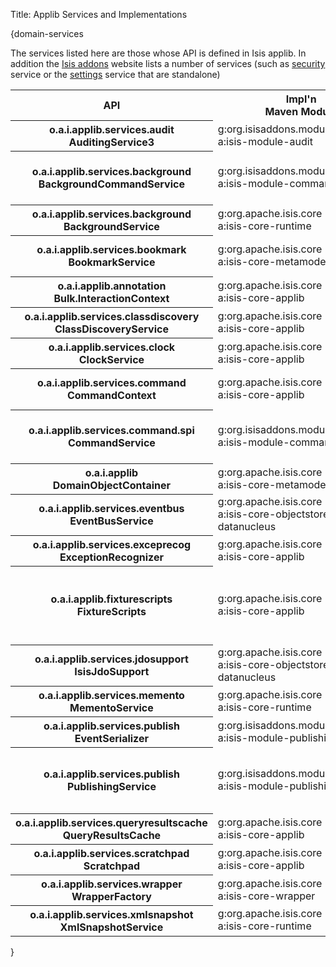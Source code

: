 Title: Applib Services and Implementations

{domain-services

The services listed here are those whose API is defined in Isis applib.  In addition the [Isis addons](http://www.isisaddons.org) website lists a number of services (such as [security](http://github.com/isisaddons/isis-module-security) service or the [settings](http://github.com/isisaddons/isis-module-settings) service that are standalone)

<table  class="table table-striped table-bordered table-condensed">
<tr class="heading">
    <th class="heading">API</th>
    <th class="heading">Impl'n<br/>Maven Module</th>
    <th class="heading">Impl'n<br/>Class(es)</th>
    <th class="heading">@DomainService?</th>
    <th class="heading">Notes</th>
</tr>
<tr>
    <th class="heading">o.a.i.applib.services.audit<br/>AuditingService3</th>
    <td>g:org.isisaddons.module.audit<br/>a:isis-module-audit</td>
    <td>AuditingService</td>
    <td>Yes; auto-registered</td>
    <td>related services: AuditingServiceContributions, AuditingServiceRepository (@DomainService)</td>
</tr>
<tr>
    <th class="heading">o.a.i.applib.services.background<br/>BackgroundCommandService</th>
    <td>g:org.isisaddons.module.command<br/>a:isis-module-command</td>
    <td>BackgroundCommandServiceJdo</td>
    <td>Yes; auto-registered</td>
    <td>related services: BackgroundCommandServiceJdoContributions, BackgroundCommandServiceJdoRepository (@DomainService)</td>
</tr>
<tr>
    <th class="heading">o.a.i.applib.services.background<br/>BackgroundService</th>
    <td>g:org.apache.isis.core<br/>a:isis-core-runtime</td>
    <td>BackgroundServiceDefault</td>
    <td>Yes; auto-registered</td>
    <td>Depends on: BackgroundCommandService</td>
</tr>
<tr>
    <th class="heading">o.a.i.applib.services.bookmark<br/>BookmarkService</th>
    <td>g:org.apache.isis.core<br/>a:isis-core-metamodel</td>
    <td>BookmarkServiceDefault</td>
    <td>Yes; auto-registered</td>
    <td>related services: BookmarkHolderActionContributions, BookmarkHolderAssociationContributions</td>
</tr>
<tr>
    <th class="heading">o.a.i.applib.annotation<br/>Bulk.InteractionContext</th>
    <td>g:org.apache.isis.core<br/>a:isis-core-applib</td>
    <td>Bulk.InteractionContext</td>
    <td>Yes; auto-registered</td>
    <td>API is also a concrete class</td>
</tr>
<tr>
    <th class="heading">o.a.i.applib.services.classdiscovery<br/>ClassDiscoveryService</th>
    <td>g:org.apache.isis.core<br/>a:isis-core-applib</td>
    <td>ClassDiscoveryService<br/>UsingReflections</td>
    <td>Yes; auto-registered</td>
    <td>requires org.reflections:reflections as Maven dependency</td>
</tr>
<tr>
    <th class="heading">o.a.i.applib.services.clock<br/>ClockService</th>
    <td>g:org.apache.isis.core<br/>a:isis-core-applib</td>
    <td>ClockService</td>
    <td>Yes; auto-registered</td>
    <td>API is also a concrete class.</td>
</tr>
<tr>
    <th class="heading">o.a.i.applib.services.command<br/>CommandContext</th>
    <td>g:org.apache.isis.core<br/>a:isis-core-applib</td>
    <td>CommandContext</td>
    <td>Yes; auto-registered</td>
    <td>API is also a concrete class.  <br/>Depends on: CommandService for persistent <tt>Command</tt>, else in-memory impl. used</td>
</tr>
<tr>
    <th class="heading">o.a.i.applib.services.command.spi<br/>CommandService</th>
    <td>g:org.isisaddons.module.command<br/>a:isis-module-command</td>
    <td>CommandServiceJdo</td>
    <td>Yes; auto-registered</td>
    <td>related services: CommandServiceJdoContributions, CommandServiceJdoRepository (@DomainService)</td>
</tr>
<tr>
    <th class="heading">o.a.i.applib<br/>DomainObjectContainer</th>
    <td>g:org.apache.isis.core<br/>a:isis-core-metamodel</td>
    <td>DomainObjectContainerDefault</td>
    <td>Yes; auto-registered</td>
    <td></td>
</tr>
<tr>
    <th class="heading">o.a.i.applib.services.eventbus<br/>EventBusService</th>
    <td>g:org.apache.isis.core<br/>a:isis-core-objectstore-jdo-datanucleus</td>
    <td>EventBusServiceJdo</td>
    <td>Yes; auto-registered</td>
    <td></td>
</tr>
<tr>
    <th class="heading">o.a.i.applib.services.exceprecog<br/>ExceptionRecognizer</th>
    <td>g:org.apache.isis.core<br/>a:isis-core-applib</td>
    <td>ExceptionRecognizerComposite<br/>ForJdoObjectStore</td>
    <td>No; register in isis.properties</td>
    <td>Extensible using composite pattern if required</td>
</tr>
<tr>
    <th class="heading">o.a.i.applib.fixturescripts<br/>FixtureScripts</th>
    <td>g:org.apache.isis.core<br/>a:isis-core-applib</td>
    <td>(abstract class)</td>
    <td>No; subclass and either annotate with @DomainService or register in isis.properties</td>
    <td>depends on:<br/>ClassDiscoveryService</td>
</tr>
<tr>
    <th class="heading">o.a.i.applib.services.jdosupport<br/>IsisJdoSupport</th>
    <td>g:org.apache.isis.core<br/>a:isis-core-objectstore-jdo-datanucleus</td>
    <td>IsisJdoSupportImpl</td>
    <td>Yes; auto-registered</td>
    <td></td>
</tr>
<tr>
    <th class="heading">o.a.i.applib.services.memento<br/>MementoService</th>
    <td>g:org.apache.isis.core<br/>a:isis-core-runtime</td>
    <td>MementoServiceDefault</td>
    <td>Yes; auto-registered</td>
    <td>can replace by explicitly registering different implementation in isis.properties</td>
</tr>
<tr>
    <th class="heading">o.a.i.applib.services.publish<br/>EventSerializer</th>
    <td>g:org.isisaddons.module.publishing<br/>a:isis-module-publishing</td>
    <td>RestfulObjectsSpecEventSerializer</td>
    <td>Yes; auto-registered</td>
    <td>can replace by explicitly registering different implementation in isis.properties</td>
</tr>
<tr>
    <th class="heading">o.a.i.applib.services.publish<br/>PublishingService</th>
    <td>g:org.isisaddons.module.publishing<br/>a:isis-module-publishing</td>
    <td>PublishingService</td>
    <td>Yes; auto-registered</td>
    <td>related services: PublishingServiceContributions, PublishingServiceRepository (@DomainService); <br/>depends on: EventSerializer</td>
</tr>
<tr>
    <th class="heading">o.a.i.applib.services.queryresultscache<br/>QueryResultsCache</th>
    <td>g:org.apache.isis.core<br/>a:isis-core-applib</td>
    <td>QueryResultsCache</td>
    <td>Yes; auto-registered</td>
    <td>API is also a concrete class</td>
</tr>
<tr>
    <th class="heading">o.a.i.applib.services.scratchpad<br/>Scratchpad</th>
    <td>g:org.apache.isis.core<br/>a:isis-core-applib</td>
    <td>Scratchpad</td>
    <td>Yes; auto-registered</td>
    <td>API is also a concrete class</td>
</tr>
<tr>
    <th class="heading">o.a.i.applib.services.wrapper<br/>WrapperFactory</th>
    <td>g:org.apache.isis.core<br/>a:isis-core-wrapper</td>
    <td>WrapperFactoryDefault</td>
    <td>Yes; auto-registered</td>
    <td></td>
</tr>
<tr>
    <th class="heading">o.a.i.applib.services.xmlsnapshot<br/>XmlSnapshotService</th>
    <td>g:org.apache.isis.core<br/>a:isis-core-runtime</td>
    <td>XmlSnapshotServiceDefault</td>
    <td>Yes; auto-registered</td>
    <td></td>
</tr>
</table>
    
  
}
